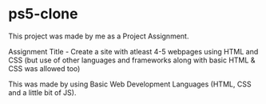 # ps5-clone
This project was made by me as a Project Assignment.


Assignment Title - Create a site with atleast 4-5 webpages using HTML and CSS (but use of other languages and frameworks along with basic HTML & CSS was allowed too)


This was made by using Basic Web Development Languages (HTML, CSS and a little bit of JS).

